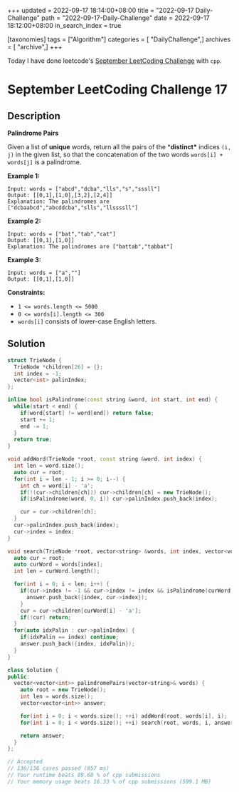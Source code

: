+++
updated = 2022-09-17 18:14:00+08:00
title = "2022-09-17 Daily-Challenge"
path = "2022-09-17-Daily-Challenge"
date = 2022-09-17 18:12:00+08:00
in_search_index = true

[taxonomies]
tags = ["Algorithm"]
categories = [ "DailyChallenge",]
archives = [ "archive",]
+++

Today I have done leetcode's [September LeetCoding Challenge](https://leetcode.com/problems/palindrome-pairs/) with `cpp`.

<!-- more -->

# September LeetCoding Challenge 17

## Description

**Palindrome Pairs**

Given a list of **unique** words, return all the pairs of the ***distinct\*** indices `(i, j)` in the given list, so that the concatenation of the two words `words[i] + words[j]` is a palindrome.

 

**Example 1:**

```
Input: words = ["abcd","dcba","lls","s","sssll"]
Output: [[0,1],[1,0],[3,2],[2,4]]
Explanation: The palindromes are ["dcbaabcd","abcddcba","slls","llssssll"]
```

**Example 2:**

```
Input: words = ["bat","tab","cat"]
Output: [[0,1],[1,0]]
Explanation: The palindromes are ["battab","tabbat"]
```

**Example 3:**

```
Input: words = ["a",""]
Output: [[0,1],[1,0]]
```

 

**Constraints:**

- `1 <= words.length <= 5000`
- `0 <= words[i].length <= 300`
- `words[i]` consists of lower-case English letters.

## Solution

``` cpp
struct TrieNode {
  TrieNode *children[26] = {};
  int index = -1;
  vector<int> palinIndex;
};

inline bool isPalindrome(const string &word, int start, int end) {
  while(start < end) {
    if(word[start] != word[end]) return false;
    start += 1;
    end -= 1;
  }
  return true;
}

void addWord(TrieNode *root, const string &word, int index) {
  int len = word.size();
  auto cur = root;
  for(int i = len - 1; i >= 0; i--) {
    int ch = word[i] - 'a';
    if(!(cur->children[ch])) cur->children[ch] = new TrieNode();
    if(isPalindrome(word, 0, i)) cur->palinIndex.push_back(index);

    cur = cur->children[ch];
  }
  cur->palinIndex.push_back(index);
  cur->index = index;
}

void search(TrieNode *root, vector<string> &words, int index, vector<vector<int>> &answer) {
  auto cur = root;
  auto curWord = words[index];
  int len = curWord.length();

  for(int i = 0; i < len; i++) {
    if(cur->index != -1 && cur->index != index && isPalindrome(curWord, i, len - 1)) {
      answer.push_back({index, cur->index});
    }
    cur = cur->children[curWord[i] - 'a'];
    if(!cur) return;
  }
  for(auto idxPalin : cur->palinIndex) {
    if(idxPalin == index) continue;
    answer.push_back({index, idxPalin});
  }
}

class Solution {
public:
  vector<vector<int>> palindromePairs(vector<string>& words) {
    auto root = new TrieNode();
    int len = words.size();
    vector<vector<int>> answer;

    for(int i = 0; i < words.size(); ++i) addWord(root, words[i], i);
    for(int i = 0; i < words.size(); ++i) search(root, words, i, answer);

    return answer;
  }
};

// Accepted
// 136/136 cases passed (857 ms)
// Your runtime beats 89.68 % of cpp submissions
// Your memory usage beats 16.33 % of cpp submissions (599.1 MB)
```
